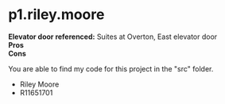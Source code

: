 # p1.riley.moore

**Elevator door referenced:** Suites at Overton, East elevator door <br />
**Pros** <br />
**Cons** <br />

You are able to find my code for this project in the "src" folder.


- Riley Moore
- R11651701
